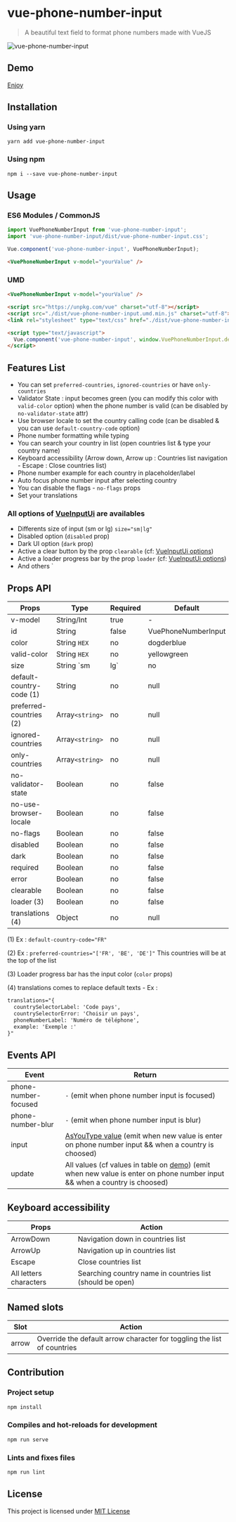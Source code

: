 # vue-phone-number-input

> A beautiful text field to format phone numbers made with VueJS

![vue-phone-number-input](./public/vue-phone-number-input-demo.gif)

## Demo

[Enjoy](https://louismazel.github.io/vue-phone-number-input/)

## Installation

### Using yarn

`yarn add vue-phone-number-input`

### Using npm

`npm i --save vue-phone-number-input`

## Usage

### ES6 Modules / CommonJS

```js
import VuePhoneNumberInput from 'vue-phone-number-input';
import 'vue-phone-number-input/dist/vue-phone-number-input.css';

Vue.component('vue-phone-number-input', VuePhoneNumberInput);
```

```html
<VuePhoneNumberInput v-model="yourValue" />
```

### UMD

```html
<VuePhoneNumberInput v-model="yourValue" />

<script src="https://unpkg.com/vue" charset="utf-8"></script>
<script src="./dist/vue-phone-number-input.umd.min.js" charset="utf-8"></script>
<link rel="stylesheet" type="text/css" href="./dist/vue-phone-number-input.css">

<script type="text/javascript">
  Vue.component('vue-phone-number-input', window.VuePhoneNumberInput.default);
</script>
```

## Features List

- You can set `preferred-countries`, `ignored-countries` or have `only-countries`
- Validator State : input becomes green (you can modify this color with `valid-color` option) when the phone number is valid (can be disabled by `no-validator-state` attr)
- Use browser locale to set the country calling code (can be disabled & you can use `default-country-code` option)
- Phone number formatting while typing
- You can search your country in list (open countries list & type your country name)
- Keyboard accessibility (Arrow down, Arrow up : Countries list navigation -  Escape : Close countries list)
- Phone number example for each country in placeholder/label
- Auto focus phone number input after selecting country
- You can disable the flags - `no-flags` props
- Set your translations

### All options of [VueInputUi](https://github.com/LouisMazel/vue-input-ui) are availables

- Differents size of input (sm or lg) `size="sm|lg"`
- Disabled option (`disabled` prop)
- Dark UI option (`dark` prop)
- Active a clear button by the prop `clearable` (cf: [VueInputUi options](https://github.com/LouisMazel/vue-input-ui#props-api))
- Active a loader progress bar by the prop `loader`  (cf: [VueInputUi options](https://github.com/LouisMazel/vue-input-ui#props-api))
- And others
`

## Props API

| Props      | Type       | Required | Default    |
|------------|------------|----------|------------|
| v-model    | String/Int | true     | -          |
| id      | String     | false    | VuePhoneNumberInput |
| color | String `HEX`   | no       | dogderblue      |
| valid-color | String `HEX`   | no       | yellowgreen      |
| size | String `sm|lg`   | no       | null      |
| default-country-code (1) | String    | no       | null      |
| preferred-countries (2) | Array`<string>`    | no       | null      |
| ignored-countries | Array`<string>`    | no       | null      |
| only-countries | Array`<string>`    | no       | null      |
| no-validator-state | Boolean    | no       | false      |
| no-use-browser-locale | Boolean    | no       | false      |
| no-flags | Boolean    | no       | false      |
| disabled | Boolean    | no       | false      |
| dark | Boolean    | no       | false      |
| required | Boolean    | no       | false      |
| error | Boolean    | no       | false      |
| clearable | Boolean    | no       | false      |
| loader (3) | Boolean    | no       | false      |
| translations (4) | Object    | no       | null      |

(1) Ex : `default-country-code="FR"`

(2) Ex : `preferred-countries="['FR', 'BE', 'DE']"` This countries will be at the top of the list

(3) Loader progress bar has the input color (`color` props)

(4) translations comes to replace default texts - Ex :

```html
translations="{
  countrySelectorLabel: 'Code pays',
  countrySelectorError: 'Choisir un pays',
  phoneNumberLabel: 'Numéro de téléphone',
  example: 'Exemple :'
}"
```

## Events API

| Event      | Return       |
|------------|------------|
| phone-number-focused    | `-` (emit when phone number input is focused) |
| phone-number-blur    | `-` (emit when phone number input is blur) |
| input    | [AsYouType value](https://github.com/catamphetamine/libphonenumber-js#as-you-type-formatter) (emit when new value is enter on phone number input && when a country is choosed) |
| update    | All values (cf values in table on [demo](https://louismazel.github.io/vue-phone-number-input/)) (emit when new value is enter on phone number input && when a country is choosed) |

## Keyboard accessibility

| Props      | Action       |
|------------|------------|
| ArrowDown    | Navigation down in countries list |
| ArrowUp    | Navigation up in countries list |
| Escape    | Close countries list |
| All letters characters    | Searching country name in countries list (should be open) |

## Named slots

| Slot       | Action       |
|------------|------------|
| arrow    | Override the default arrow character for toggling the list of countries |

## Contribution

### Project setup

```bash
npm install
```

### Compiles and hot-reloads for development

```bash
npm run serve
```

### Lints and fixes files

```bash
npm run lint
```

## License

This project is licensed under [MIT License](http://en.wikipedia.org/wiki/MIT_License)
